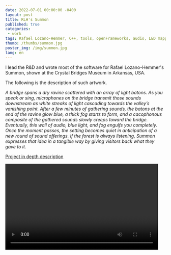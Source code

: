 ```yaml
---
date: 2022-07-01 00:00:00 -0400
layout: post
title: RLH's Summon
published: true
categories:
 - work
tags: Rafael Lozano-Hemmer, C++, tools, openFrameworks, audio, LED mapping
thumb: /thumbs/summon.jpg
poster_img: /img/summon.jpg
lang: en
---
```


I lead the R&D and wrote most of the software for Rafael Lozano-Hemmer's Summon, shown at the Crystal Bridges Museum in Arkansas, USA.

The following is the description of such artwork.

_A bridge spans a dry ravine scattered with an array of light batons. As you speak or sing, microphones on the bridge transmit those sounds downstream as white streaks of light cascading towards the valley’s vanishing point. After a few minutes of gathering sounds, the batons at the end of the ravine glow blue, a thick fog starts to form, and a cacophonous composite of the gathered sounds slowly creeps toward the bridge.
Eventually, this wall of audio, blue light, and fog engulfs you completely. Once the moment passes, the setting becomes quiet in anticipation of a new round of sound offerings. If the forest is always listening, Summon expresses that idea in a tangible way by giving visitors back what they gave to it._



[Project in depth description](https://www.lozano-hemmer.com/a_crack_in_the_hourglass.php)

								
<video  class="videoborder" preload="metadata" width="480" height="270" controls  autoplay>
	<source src="https://www.lozano-hemmer.com/videos/artwork/summon_bentonville_2022_rlh_001.mp4#t=0.1"  type="video/mp4">
	<source src="https://www.lozano-hemmer.com/videos/artwork/summon_bentonville_2022_rlh_001.ogv#t=0.1"  type="video/ogg">
	<source src="https://www.lozano-hemmer.com/videos/artwork/summon_bentonville_2022_rlh_001.webm#t=0.1" type="video/webm">
Your browser does not support the video tag.
</video>			
